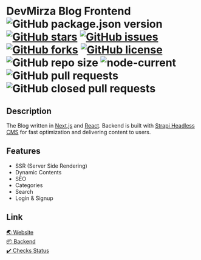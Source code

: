 # DevMirza Blog Frontend ![GitHub package.json version](https://img.shields.io/github/package-json/v/DevMirza-Blog/devmirza-blog-frontend) [![GitHub stars](https://img.shields.io/github/stars/DevMirza-Blog/devmirza-blog-frontend?style=flat-square)](https://github.com/DevMirza-Blog/devmirza-blog-frontend/stargazers) [![GitHub issues](https://img.shields.io/github/issues/DevMirza-Blog/devmirza-blog-frontend?style=flat-square)](https://github.com/DevMirza-Blog/devmirza-blog-frontend/issues) [![GitHub forks](https://img.shields.io/github/forks/DevMirza-Blog/devmirza-blog-frontend?style=flat-square)](https://github.com/DevMirza-Blog/devmirza-blog-frontend/network) [![GitHub license](https://img.shields.io/github/license/DevMirza-Blog/devmirza-blog-frontend?style=flat-square)](https://github.com/DevMirza-Blog/devmirza-blog-frontend) ![GitHub repo size](https://img.shields.io/github/repo-size/DevMirza-Blog/devmirza-blog-frontend?style=flat-square) ![node-current](https://img.shields.io/node/v/DevMirza-Blog/devmirza-blog-frontemd?style=flat-square) ![GitHub pull requests](https://img.shields.io/github/issues-pr/DevMirza-Blog/devmirza-blog-frontend) ![GitHub closed pull requests](https://img.shields.io/github/issues-pr-closed-raw/DevMirza-Blog/devmirza-blog-frontend)

## Description

The Blog written in [Next.js](https://nextjs.org/) and [React](https://reactjs.org/). Backend is built with [Strapi Headless CMS](https://strapi.io/) for fast optimization and delivering content to users.

## Features

- SSR (Server Side Rendering)
- Dynamic Contents
- SEO
- Categories
- Search
- Login & Signup

## Link

[🌏 Website](https://blog.devmirza.ml) <br />
[📦 Backend](https://github.com/DevMirza-Blog/devmirza-blog-backend) <br />
[✔️ Checks Status](https://d94ac398.checklyhq.com)
